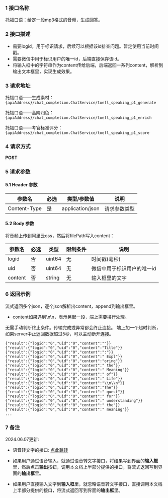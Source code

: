 ### 1 接口名称

托福口语：给定一段mp3格式的音频，生成回答。

### 2 接口描述

- 需要logid，用于标识请求，后续可以根据该id排查问题。暂定使用当前时间戳。
- 需要微信中用于标识用户的唯一id，后端直接保存该id。
- 将输入框中的字符串作为content传给后端，后端返回一系列content，解析到输出文本框里，实现生成效果。

### 3 请求地址

托福口语——生成素材：
`{apiAddress}/chat_completion.ChatService/toefl_speaking_p1_generate`

托福口语——高阶润色：
`{apiAddress}/chat_completion.ChatService/toefl_speaking_p1_enrich`

托福口语——考官标准评分：
`{apiAddress}/chat_completion.ChatService/toefl_speaking_p1_score`

### 4 请求方式

**POST**

### 5 请求参数

#### 5.1 Header 参数

| 参数名       | 必选 | 类型/参数值      | 说明         |
| ------------ | ---- | ---------------- | ------------ |
| Content-Type | 是   | application/json | 请求参数类型 |

#### 5.2 Body 参数

将音频上传到阿里云oss，然后将filePath写入content：

| 参数名   | 必选 | 类型   | 限制条件        | 说明     |
| ------- | --- | ------ | ----------- | -------- |
| logid   | 否   | uint64 | 无 | 时间戳(毫秒) |
| uid     | 否   | uint64 | 无 | 微信中用于标识用户的唯一id   |
| content | 否   | string | 无 | 输入框里的文字   |

### 6 返回示例

流式返回多个json，逐个json解析出content，append到输出框里。
* content如果遇到\n\n，表示另起一段，端上需要换行处理。

无需手动判断终止条件。传输完成或异常都会终止连接。
端上加一个超时判断，如果server中止返回数据超过5秒，可以主动断开连接。

```
{"result":{"logid":"0","uid":"0","content":""}}
{"result":{"logid":"0","uid":"0","content":"Title"}}
{"result":{"logid":"0","uid":"0","content":":"}}
{"result":{"logid":"0","uid":"0","content":" Expl"}}
{"result":{"logid":"0","uid":"0","content":"oring"}}
{"result":{"logid":"0","uid":"0","content":" the"}}
{"result":{"logid":"0","uid":"0","content":" Meaning"}}
{"result":{"logid":"0","uid":"0","content":" of"}}
{"result":{"logid":"0","uid":"0","content":" Life"}}
{"result":{"logid":"0","uid":"0","content":"\\n\\n"}}
{"result":{"logid":"0","uid":"0","content":"The"}}
{"result":{"logid":"0","uid":"0","content":" quest"}}
{"result":{"logid":"0","uid":"0","content":" for"}}
{"result":{"logid":"0","uid":"0","content":" understanding"}}
{"result":{"logid":"0","uid":"0","content":" the"}}
{"result":{"logid":"0","uid":"0","content":" meaning"}}
...
```

### 7 备注

2024.06.07更新: 

* 语音转文字的接口: [点此跳转]([20240607]语音转文字.md)

* 如果用户通过语音输入，就通过语音转文字接口，将结果写到界面的**输入框**里，然后点击**输出**按钮，调用本文档上半部分提供的接口，将流式返回写到界面的**输出框**里。

* 如果用户直接输入文字到**输入框**里，就忽略语音转文字接口，直接调用本文档上半部分提供的接口，将流式返回写到界面的**输出框**里。